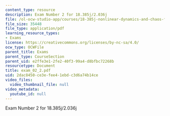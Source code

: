 ```yaml
---
content_type: resource
description: Exam Number 2 for 18.385j/2.036j
file: /ol-ocw-studio-app/courses/18-385j-nonlinear-dynamics-and-chaos-fall-2004/2dac8450ce3efee41ebdc3d6a74b14ce_exam_02_2.pdf
file_size: 35448
file_type: application/pdf
learning_resource_types:
- Exams
license: https://creativecommons.org/licenses/by-nc-sa/4.0/
ocw_type: OCWFile
parent_title: Exams
parent_type: CourseSection
parent_uid: e2ffe3e1-2fe2-40f3-99a4-d8bfbc72268b
resourcetype: Document
title: exam_02_2.pdf
uid: 2dac8450-ce3e-fee4-1ebd-c3d6a74b14ce
video_files:
  video_thumbnail_file: null
video_metadata:
  youtube_id: null
---
```

Exam Number 2 for 18.385j/2.036j